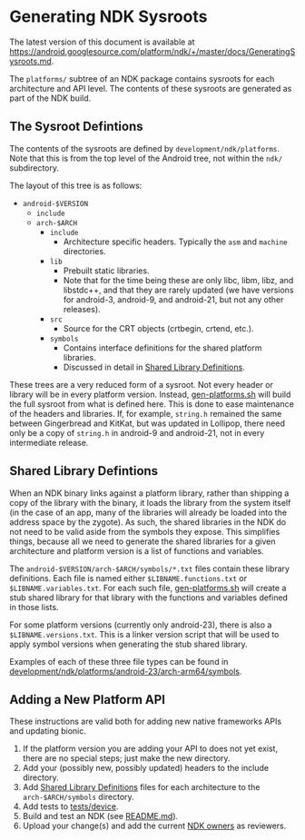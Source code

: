 Generating NDK Sysroots
=======================

The latest version of this document is available at
https://android.googlesource.com/platform/ndk/+/master/docs/GeneratingSysroots.md.

The `platforms/` subtree of an NDK package contains sysroots for each
architecture and API level. The contents of these sysroots are generated as part
of the NDK build.

The Sysroot Defintions
----------------------

The contents of the sysroots are defined by `development/ndk/platforms`.
Note that this is from the top level of the Android tree, not within the `ndk/`
subdirectory.

The layout of this tree is as follows:

 * `android-$VERSION`
     * `include`
     * `arch-$ARCH`
         * `include`
             * Architecture specific headers. Typically the `asm` and `machine`
               directories.
         * `lib`
             * Prebuilt static libraries.
             * Note that for the time being these are only libc, libm, libz, and
               libstdc++, and that they are rarely updated (we have versions for
               android-3, android-9, and android-21, but not any other
               releases).
         * `src`
             * Source for the CRT objects (crtbegin, crtend, etc.).
         * `symbols`
             * Contains interface definitions for the shared platform libraries.
             * Discussed in detail in [Shared Library Definitions].

These trees are a very reduced form of a sysroot. Not every header or library
will be in every platform version. Instead, [gen-platforms.sh] will build the
full sysroot from what is defined here. This is done to ease maintenance of the
headers and libraries. If, for example, `string.h` remained the same between
Gingerbread and KitKat, but was updated in Lollipop, there need only be a copy
of `string.h` in android-9 and android-21, not in every intermediate release.

Shared Library Defintions
-------------------------

When an NDK binary links against a platform library, rather than shipping a copy
of the library with the binary, it loads the library from the system itself (in
the case of an app, many of the libraries will already be loaded into the
address space by the zygote). As such, the shared libraries in the NDK do not
need to be valid aside from the symbols they expose. This simplifies things,
because all we need to generate the shared libraries for a given architecture
and platform version is a list of functions and variables.

The `android-$VERSION/arch-$ARCH/symbols/*.txt` files contain these library
definitions. Each file is named either `$LIBNAME.functions.txt` or
`$LIBNAME.variables.txt`. For each such file, [gen-platforms.sh] will create a
stub shared library for that library with the functions and variables defined in
those lists.

For some platform versions (currently only android-23), there is also a
`$LIBNAME.versions.txt`. This is a linker version script that will be used to
apply symbol versions when generating the stub shared library.

Examples of each of these three file types can be found in
[development/ndk/platforms/android-23/arch-arm64/symbols].

Adding a New Platform API
-------------------------

These instructions are valid both for adding new native frameworks APIs and
updating bionic.

 1. If the platform version you are adding your API to does not yet exist, there
    are no special steps; just make the new directory.
 2. Add your (possibly new, possibly updated) headers to the include directory.
 3. Add [Shared Library Definitions] files for each architecture to the
    `arch-$ARCH/symbols` directory.
 4. Add tests to [tests/device](../tests/device).
 5. Build and test an NDK (see [README.md](../README.md)).
 6. Upload your change(s) and add the current [NDK owners](../OWNERS) as
    reviewers.

[Shared Library Definitions]: #shared-library-defintions
[gen-platforms.sh]: ../build/tools/gen-platforms.sh
[development/ndk/platforms/android-23/arch-arm64/symbols]: https://android.googlesource.com/platform/development/+/master/ndk/platforms/android-23/arch-arm64/symbols
